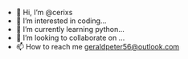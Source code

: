 - 👋 Hi, I’m @cerixs
- 👀 I’m interested in coding...
- 🌱 I’m currently learning python...
- 💞️ I’m looking to collaborate on ...
- 📫 How to reach me geraldpeter56@outlook.com

<!---
cerixs/cerixs is a ✨ special ✨ repository because its `README.md` (this file) appears on your GitHub profile.
You can click the Preview link to take a look at your changes.
--->
